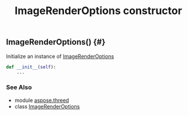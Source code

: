 ﻿---
title: ImageRenderOptions constructor
second_title: Aspose.3D for Python via .NET API References
description: 
type: docs
weight: 10
url: /python-net/aspose.threed/imagerenderoptions/__init__/
is_root: false
---

## ImageRenderOptions() {#}

Initialize an instance of [ImageRenderOptions](/3d/python-net/aspose.threed/imagerenderoptions)



```python
def __init__(self):
    ...
```





### See Also
* module [aspose.threed](../../)
* class [ImageRenderOptions](/3d/python-net/aspose.threed/imagerenderoptions)
